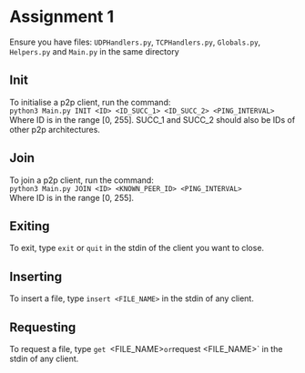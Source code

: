 # Assignment 1

Ensure you have files: `UDPHandlers.py`, `TCPHandlers.py`, 
`Globals.py`, `Helpers.py` and `Main.py` in the same directory

## Init
To initialise a p2p client, run the command:  
`python3 Main.py INIT <ID> <ID_SUCC_1> <ID_SUCC_2> <PING_INTERVAL>`  
Where ID is in the range [0, 255]. 
SUCC_1 and SUCC_2 should also be IDs of other p2p architectures.

## Join
To join a p2p client, run the command:  
`python3 Main.py JOIN <ID> <KNOWN_PEER_ID> <PING_INTERVAL>`  
Where ID is in the range [0, 255].

## Exiting
To exit, type `exit` or `quit` in the stdin of the client you want to close.

## Inserting
To insert a file, type `insert <FILE_NAME>` in the stdin of any client.

## Requesting
To request a file, type `get `<FILE_NAME>` or `request <FILE_NAME>`
in the stdin of any client.


